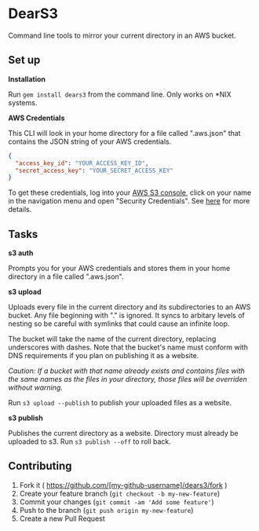 # DearS3

Command line tools to mirror your current directory in an AWS bucket.

## Set up

**Installation**

Run `gem install dears3` from the command line. Only works on *NIX systems.

**AWS Credentials**

This CLI will look in your home directory for a file called ".aws.json"
that contains the JSON string of your AWS credentials.

```json
{
  "access_key_id": "YOUR_ACCESS_KEY_ID",
  "secret_access_key": "YOUR_SECRET_ACCESS_KEY"
}
```

To get these credentials, log into your [AWS S3 console][s3 console], click on your name in
the navigation menu and open "Security Credentials". See [here][credentials docs] for more details.

[s3 console]: https://console.aws.amazon.com/s3
[credentials docs]: http://docs.aws.amazon.com/general/latest/gr/aws-security-credentials.html

## Tasks

**s3 auth**

Prompts you for your AWS credentials and stores them in your home
directory in a file called ".aws.json".

**s3 upload**

Uploads every file in the current directory and its subdirectories to an AWS
bucket. Any file beginning with "." is ignored. It syncs to arbitary levels of
nesting so be careful with symlinks that could cause an infinite loop.

The bucket will take the name of the current directory, replacing underscores
with dashes. Note that the bucket's name must conform with DNS requirements if
you plan on publishing it as a website.

*Caution: If a bucket with that name already exists and contains files with the
same names as the files in your directory, those files will be overriden without
warning.*

Run `s3 upload --publish` to publish your uploaded files as a website.

**s3 publish**

Publishes the current directory as a website. Directory must already be uploaded
to s3. Run `s3 publish --off` to roll back.


## Contributing

1. Fork it ( https://github.com/[my-github-username]/dears3/fork )
2. Create your feature branch (`git checkout -b my-new-feature`)
3. Commit your changes (`git commit -am 'Add some feature'`)
4. Push to the branch (`git push origin my-new-feature`)
5. Create a new Pull Request
